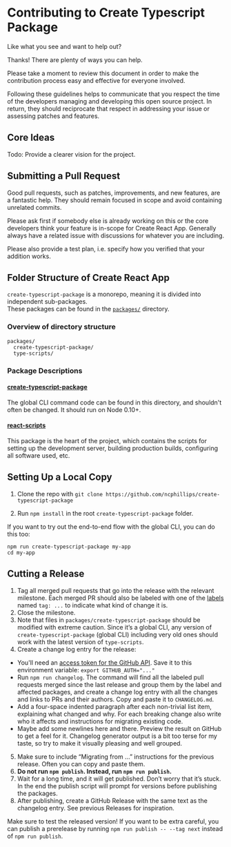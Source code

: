 # Contributing to Create Typescript Package

Like what you see and want to help out?

Thanks! There are plenty of ways you can help.

Please take a moment to review this document in order to make the contribution process easy and effective for everyone involved.

Following these guidelines helps to communicate that you respect the time of the developers managing and developing this open source project. In return, they should reciprocate that respect in addressing your issue or assessing patches and features.

## Core Ideas

Todo: Provide a clearer vision for the project.

## Submitting a Pull Request

Good pull requests, such as patches, improvements, and new features, are a fantastic help. They should remain focused in scope and avoid containing unrelated commits.

Please ask first if somebody else is already working on this or the core developers think your feature is in-scope for Create React App. Generally always have a related issue with discussions for whatever you are including.

Please also provide a test plan, i.e. specify how you verified that your addition works.

## Folder Structure of Create React App
`create-typescript-package` is a monorepo, meaning it is divided into independent sub-packages.<br>
These packages can be found in the [`packages/`](https://github.com/facebookincubator/create-typescript-package/tree/master/packages) directory.

### Overview of directory structure
```
packages/
  create-typescript-package/
  type-scripts/
```
### Package Descriptions
#### [create-typescript-package](https://github.com/ncphillips/create-typescript-package/tree/master/packages/create-typescript-package)
The global CLI command code can be found in this directory, and shouldn't often be changed. It should run on Node 0.10+.
#### [react-scripts](https://github.com/ncphillips/create-typescript-package/tree/master/packages/react-scripts)
This package is the heart of the project, which contains the scripts for setting up the development server, building production builds, configuring all software used, etc.<br>

## Setting Up a Local Copy

1. Clone the repo with `git clone https://github.com/ncphillips/create-typescript-package`

2. Run `npm install` in the root `create-typescript-package` folder.

If you want to try out the end-to-end flow with the global CLI, you can do this too:

```
npm run create-typescript-package my-app
cd my-app
```

## Cutting a Release

1. Tag all merged pull requests that go into the release with the relevant milestone. Each merged PR should also be labeled with one of the [labels](https://github.com/ncphillips/create-typescript-package/labels) named `tag: ...` to indicate what kind of change it is.
2. Close the milestone.
3. Note that files in `packages/create-typescript-package` should be modified with extreme caution. Since it’s a global CLI, any version of `create-typescript-package` (global CLI) including very old ones should work with the latest version of `type-scripts`.
4. Create a change log entry for the release:
  * You'll need an [access token for the GitHub API](https://help.github.com/articles/creating-an-access-token-for-command-line-use/). Save it to this environment variable: `export GITHUB_AUTH="..."`
  * Run `npm run changelog`. The command will find all the labeled pull requests merged since the last release and group them by the label and affected packages, and create a change log entry with all the changes and links to PRs and their authors. Copy and paste it to `CHANGELOG.md`.
  * Add a four-space indented paragraph after each non-trivial list item, explaining what changed and why. For each breaking change also write who it affects and instructions for migrating existing code.
  * Maybe add some newlines here and there. Preview the result on GitHub to get a feel for it. Changelog generator output is a bit too terse for my taste, so try to make it visually pleasing and well grouped.
5. Make sure to include “Migrating from ...” instructions for the previous release. Often you can copy and paste them.
6. **Do not run `npm publish`. Instead, run `npm run publish`.**
7. Wait for a long time, and it will get published. Don’t worry that it’s stuck. In the end the publish script will prompt for versions before publishing the packages.
8. After publishing, create a GitHub Release with the same text as the changelog entry. See previous Releases for inspiration.

Make sure to test the released version! If you want to be extra careful, you can publish a prerelease by running `npm run publish -- --tag next` instead of `npm run publish`.